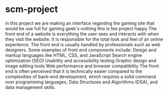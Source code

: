 # scm-project
in this project we are making an interface regarding the gaming site that would be use full for gaming geek's
nothing
this is fee project
happy
The front end of a website is everything the user sees and interacts with when they visit the website. It is responsible for the total look and feel of an online experience. The front end is usually handled by professionals such as web designers.
Some examples of front end components include:
Design and markup languages like HTML, CSS, and JavaScript
Search engine optimization (SEO)
Usability and accessibility testing
Graphic design and image editing tools
Web performance and browser compatibility
The front end is often perceived that it is technically easier compared to the complexities of back-end development, which requires a solid command over programming languages, Data Structures and Algorithms (DSA), and data management skills.

